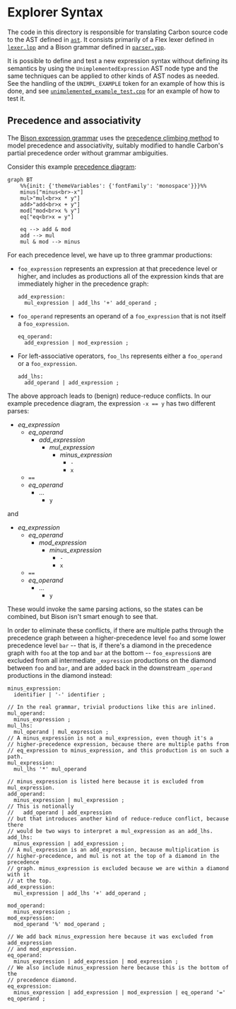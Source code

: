 # Explorer Syntax

<!--
Part of the Carbon Language project, under the Apache License v2.0 with LLVM
Exceptions. See /LICENSE for license information.
SPDX-License-Identifier: Apache-2.0 WITH LLVM-exception
-->

The code in this directory is responsible for translating Carbon source code to
the AST defined in [`ast`](../ast/). It consists primarily of a Flex lexer
defined in [`lexer.lpp`](lexer.lpp) and a Bison grammar defined in
[`parser.ypp`](parser.ypp).

It is possible to define and test a new expression syntax without defining its
semantics by using the `UnimplementedExpression` AST node type and the same
techniques can be applied to other kinds of AST nodes as needed. See the
handling of the `UNIMPL_EXAMPLE` token for an example of how this is done, and
see [`unimplemented_example_test.cpp`](unimplemented_example_test.cpp) for an
example of how to test it.

## Precedence and associativity

The [Bison expression grammar](parser.ypp) uses the
[precedence climbing method](https://en.wikipedia.org/wiki/Operator-precedence_parser#Precedence_climbing_method)
to model precedence and associativity, suitably modified to handle Carbon's
partial precedence order without grammar ambiguities.

Consider this example
[precedence diagram](/docs/design/expressions/README.md#precedence):

```mermaid
graph BT
    %%{init: {'themeVariables': {'fontFamily': 'monospace'}}}%%
    minus["minus<br>-x"]
    mul>"mul<br>x * y"]
    add>"add<br>x + y"]
    mod["mod<br>x % y"]
    eq["eq<br>x = y"]

    eq --> add & mod
    add --> mul
    mul & mod --> minus
```

For each precedence level, we have up to three grammar productions:

-   `foo_expression` represents an expression at that precedence level or
    higher, and includes as productions all of the expression kinds that are
    immediately higher in the precedence graph:
    ```bison
    add_expression:
      mul_expression | add_lhs '+' add_operand ;
    ```
-   `foo_operand` represents an operand of a `foo_expression` that is not itself
    a `foo_expression`.
    ```bison
    eq_operand:
      add_expression | mod_expression ;
    ```
-   For left-associative operators, `foo_lhs` represents either a `foo_operand`
    or a `foo_expression`.
    ```
    add_lhs:
      add_operand | add_expression ;
    ```

The above approach leads to (benign) reduce-reduce conflicts. In our example
precedence diagram, the expression `-x == y` has two different parses:

-   _eq_expression_
    -   _eq_operand_
        -   _add_expression_
            -   _mul_expression_
                -   _minus_expression_
                    -   `-`
                    -   `x`
    -   `==`
    -   _eq_operand_
        -   ...
            -   `y`

and

-   _eq_expression_
    -   _eq_operand_
        -   _mod_expression_
            -   _minus_expression_
                -   `-`
                -   `x`
    -   `==`
    -   _eq_operand_
        -   ...
            -   `y`

These would invoke the same parsing actions, so the states can be combined, but
Bison isn't smart enough to see that.

In order to eliminate these conflicts, if there are multiple paths through the
precedence graph between a higher-precedence level `foo` and some lower
precedence level `bar` -- that is, if there's a diamond in the precedence graph
with `foo` at the top and `bar` at the bottom -- `foo_expression`s are excluded
from all intermediate `_expression` productions on the diamond between `foo` and
`bar`, and are added back in the downstream `_operand` productions in the
diamond instead:

```bison
minus_expression:
  identifier | '-' identifier ;

// In the real grammar, trivial productions like this are inlined.
mul_operand:
  minus_expression ;
mul_lhs:
  mul_operand | mul_expression ;
// A minus_expression is not a mul_expression, even though it's a
// higher-precedence expression, because there are multiple paths from
// eq_expression to minus_expression, and this production is on such a path.
mul_expression:
  mul_lhs '*' mul_operand

// minus_expression is listed here because it is excluded from mul_expression.
add_operand:
  minus_expression | mul_expression ;
// This is notionally
//   add_operand | add_expression
// but that introduces another kind of reduce-reduce conflict, because there
// would be two ways to interpret a mul_expression as an add_lhs.
add_lhs:
  minus_expression | add_expression ;
// A mul_expression is an add_expression, because multiplication is
// higher-precedence, and mul is not at the top of a diamond in the precedence
// graph. minus_expression is excluded because we are within a diamond with it
// at the top.
add_expression:
  mul_expression | add_lhs '+' add_operand ;

mod_operand:
  minus_expression ;
mod_expression:
  mod_operand '%' mod_operand ;

// We add back minus_expression here because it was excluded from add_expression
// and mod_expression.
eq_operand:
  minus_expression | add_expression | mod_expression ;
// We also include minus_expression here because this is the bottom of the
// precedence diamond.
eq_expression:
  minus_expression | add_expression | mod_expression | eq_operand '=' eq_operand ;
```
